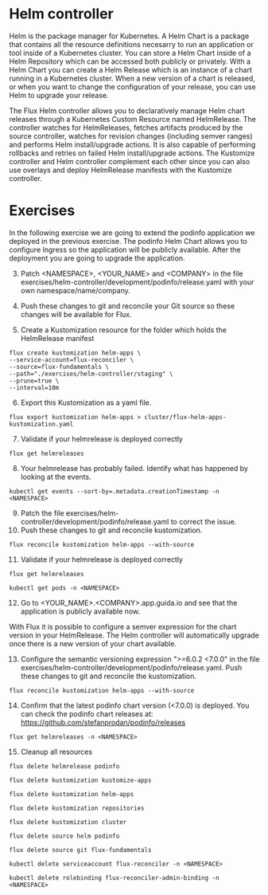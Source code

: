 # Helm controller
Helm is the package manager for Kubernetes. A Helm Chart is a package that contains all the resource definitions necesarry to run an application or tool inside of a Kubernetes cluster. You can store a Helm Chart inside of a Helm Repository which can be accessed both publicly or privately. With a Helm Chart you can create a Helm Release which is an instance of a chart running in a Kubernetes cluster. When a new version of a chart is released, or when you want to change the configuration of your release, you can use Helm to upgrade your release.

The Flux Helm controller allows you to declaratively manage Helm chart releases through a Kubernetes Custom Resource named HelmRelease. The controller watches for HelmReleases, fetches artifacts produced by the source controller, watches for revision changes (including semver ranges) and performs Helm install/upgrade actions. It is also capable of performing rollbacks and retries on failed Helm install/upgrade actions. The Kustomize controller and Helm controller complement each other since you can also use overlays and deploy HelmRelease manifests with the Kustomize controller.

# Exercises
In the following exercise we are going to extend the podinfo application we deployed in the previous exercise. The podinfo Helm Chart allows you to configure Ingress so the application will be publicly available. After the deployment you are going to upgrade the application.

3. Patch \<NAMESPACE>, \<YOUR_NAME> and \<COMPANY> in the file exercises/helm-controller/development/podinfo/release.yaml with your own namespace/name/company.

4. Push these changes to git and reconcile your Git source so these changes will be available for Flux.

5. Create a Kustomization resource for the folder which holds the HelmRelease manifest
```
flux create kustomization helm-apps \
--service-account=flux-reconciler \
--source=flux-fundamentals \
--path="./exercises/helm-controller/staging" \
--prune=true \
--interval=10m
```
6. Export this Kustomization as a yaml file.
```
flux export kustomization helm-apps > cluster/flux-helm-apps-kustomization.yaml
```
7. Validate if your helmrelease is deployed correctly
```
flux get helmreleases
```
8. Your helmrelease has probably failed. Identify what has happened by looking at the events.
```
kubectl get events --sort-by=.metadata.creationTimestamp -n <NAMESPACE>
```
9. Patch the file exercises/helm-controller/development/podinfo/release.yaml to correct the issue.
10. Push these changes to git and reconcile kustomization.
```
flux reconcile kustomization helm-apps --with-source
```
11. Validate if your helmrelease is deployed correctly
```
flux get helmreleases
```
```
kubectl get pods -n <NAMESPACE>
```
12. Go to \<YOUR_NAME>.\<COMPANY>.app.guida.io and see that the application is publicly available now.

With Flux it is possible to configure a semver expression for the chart version in your HelmRelease. The Helm controller will automatically upgrade once there is a new version of your chart available.

13. Configure the semantic versioning expression ">=6.0.2 <7.0.0" in the file exercises/helm-controller/development/podinfo/release.yaml. Push these changes to git and reconcile the kustomization.
```
flux reconcile kustomization helm-apps --with-source
```

14. Confirm that the latest podinfo chart version (<7.0.0) is deployed. You can check the podinfo chart releases at: https://github.com/stefanprodan/podinfo/releases
```
flux get helmreleases -n <NAMESPACE>
```
15. Cleanup all resources
```
flux delete helmrelease podinfo
```
```
flux delete kustomization kustomize-apps
```
```
flux delete kustomization helm-apps
```
```
flux delete kustomization repositories
```
```
flux delete kustomization cluster
```
```
flux delete source helm podinfo
```
```
flux delete source git flux-fundamentals
```
```
kubectl delete serviceaccount flux-reconciler -n <NAMESPACE>
```
```
kubectl delete rolebinding flux-reconciler-admin-binding -n <NAMESPACE>
```